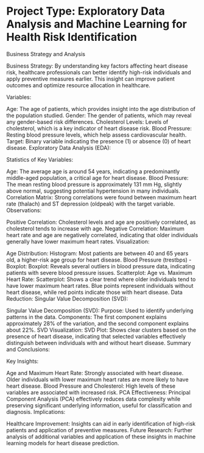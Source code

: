 # Project Type: Exploratory Data Analysis and Machine Learning for Health Risk Identification

Business Strategy and Analysis

Business Strategy: By understanding key factors affecting heart disease risk, healthcare professionals can better identify high-risk individuals and apply preventive measures earlier. This insight can improve patient outcomes and optimize resource allocation in healthcare.

Variables:

Age: The age of patients, which provides insight into the age distribution of the population studied.
Gender: The gender of patients, which may reveal any gender-based risk differences.
Cholesterol Levels: Levels of cholesterol, which is a key indicator of heart disease risk.
Blood Pressure: Resting blood pressure levels, which help assess cardiovascular health.
Target: Binary variable indicating the presence (1) or absence (0) of heart disease.
Exploratory Data Analysis (EDA):

Statistics of Key Variables:

Age: The average age is around 54 years, indicating a predominantly middle-aged population, a critical age for heart disease.
Blood Pressure: The mean resting blood pressure is approximately 131 mm Hg, slightly above normal, suggesting potential hypertension in many individuals.
Correlation Matrix: Strong correlations were found between maximum heart rate (thalach) and ST depression (oldpeak) with the target variable.
Observations:

Positive Correlation: Cholesterol levels and age are positively correlated, as cholesterol tends to increase with age.
Negative Correlation: Maximum heart rate and age are negatively correlated, indicating that older individuals generally have lower maximum heart rates.
Visualization:

Age Distribution:
Histogram: Most patients are between 40 and 65 years old, a higher-risk age group for heart disease.
Blood Pressure (trestbps) - Boxplot:
Boxplot: Reveals several outliers in blood pressure data, indicating patients with severe blood pressure issues.
Scatterplot: Age vs. Maximum Heart Rate:
Scatterplot: Shows a clear trend where older individuals tend to have lower maximum heart rates. Blue points represent individuals without heart disease, while red points indicate those with heart disease.
Data Reduction: Singular Value Decomposition (SVD):

Singular Value Decomposition (SVD):
Purpose: Used to identify underlying patterns in the data.
Components: The first component explains approximately 28% of the variation, and the second component explains about 22%.
SVD Visualization:
SVD Plot: Shows clear clusters based on the presence of heart disease, indicating that selected variables effectively distinguish between individuals with and without heart disease.
Summary and Conclusions:

Key Insights:

Age and Maximum Heart Rate: Strongly associated with heart disease. Older individuals with lower maximum heart rates are more likely to have heart disease.
Blood Pressure and Cholesterol: High levels of these variables are associated with increased risk.
PCA Effectiveness: Principal Component Analysis (PCA) effectively reduces data complexity while preserving significant underlying information, useful for classification and diagnosis.
Implications:

Healthcare Improvement: Insights can aid in early identification of high-risk patients and application of preventive measures.
Future Research: Further analysis of additional variables and application of these insights in machine learning models for heart disease prediction.

